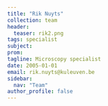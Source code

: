 ```yaml
---
title: "Rik Nuyts"
collection: team
header:
  teaser: rik2.png
tags: specialist
subject:
prom:
tagline: Microscopy specialist
date: 2005-01-01
email: rik.nuyts@kuleuven.be
sidebar:
  nav: "Team"
author_profile: false
---
```

